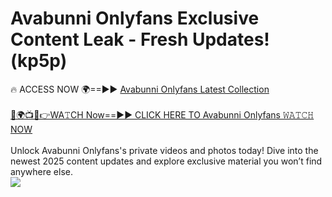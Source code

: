 # Avabunni Onlyfans Exclusive Content Leak - Fresh Updates! (kp5p)

🔥 ACCESS NOW 🌍==►► <a href="https://tinyurl.com/kvy9nzfs" rel="nofollow">Avabunni Onlyfans Latest Collection</a>
<br><br>
[🔴🌍📺📱👉WA𝚃CH Now==►► CLICK HERE TO Avabunni Onlyfans 𝚆𝙰𝚃𝙲𝙷 NOW](https://tinyurl.com/kvy9nzfs)
<br><br>
Unlock Avabunni Onlyfans's private videos and photos today! Dive into the newest 2025 content updates and explore exclusive material you won’t find anywhere else.
<br>
<a href="https://tinyurl.com/kvy9nzfs" rel="nofollow" data-target="animated-image.originalLink"><img src="https://camo.githubusercontent.com/8a4f000d20f83aca3bf7ec5f350d767afa0574a8a352519fd8cfa583a6f93a33/68747470733a2f2f692e696d6775722e636f6d2f644a486b345a712e676966" data-canonical-src="https://i.imgur.com/dJHk4Zq.gif" style="max-width: 100%; display: inline-block;" data-target="animated-image.originalImage"></a>
<br>
